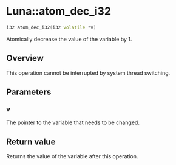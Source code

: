 # Luna::atom_dec_i32

```c++
i32 atom_dec_i32(i32 volatile *v)
```

Atomically decrease the value of the variable by 1. 

## Overview
This operation cannot be interrupted by system thread switching. 

## Parameters
### v
The pointer to the variable that needs to be changed. 

## Return value
Returns the value of the variable after this operation. 

